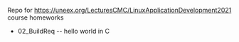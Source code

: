 Repo for https://uneex.org/LecturesCMC/LinuxApplicationDevelopment2021 course homeworks

* 02\_BuildReq -- hello world in C
